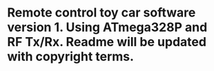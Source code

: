 # Remote control toy car software version 1. Using ATmega328P and RF Tx/Rx. Readme will be updated with copyright terms.
